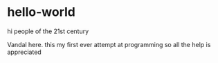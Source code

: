 # hello-world

hi people of the 21st century

Vandal here. this my first ever attempt at programming so all the help is appreciated
